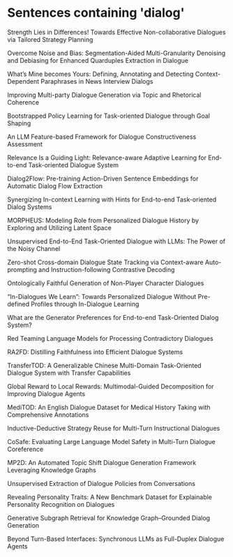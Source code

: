 # Sentences containing 'dialog'

Strength Lies in Differences! Towards Effective Non-collaborative Dialogues via Tailored Strategy Planning

Overcome Noise and Bias: Segmentation-Aided Multi-Granularity Denoising and Debiasing for Enhanced Quarduples Extraction in Dialogue

What’s Mine becomes Yours: Defining, Annotating and Detecting Context-Dependent Paraphrases in News Interview Dialogs

Improving Multi-party Dialogue Generation via Topic and Rhetorical Coherence

Bootstrapped Policy Learning for Task-oriented Dialogue through Goal Shaping

An LLM Feature-based Framework for Dialogue Constructiveness Assessment

Relevance Is a Guiding Light: Relevance-aware Adaptive Learning for End-to-end Task-oriented Dialogue System

Dialog2Flow: Pre-training Action-Driven Sentence Embeddings for Automatic Dialog Flow Extraction

Synergizing In-context Learning with Hints for End-to-end Task-oriented Dialog Systems

MORPHEUS: Modeling Role from Personalized Dialogue History by Exploring and Utilizing Latent Space

Unsupervised End-to-End Task-Oriented Dialogue with LLMs: The Power of the Noisy Channel

Zero-shot Cross-domain Dialogue State Tracking via Context-aware Auto-prompting and Instruction-following Contrastive Decoding

Ontologically Faithful Generation of Non-Player Character Dialogues

“In-Dialogues We Learn”: Towards Personalized Dialogue Without Pre-defined Profiles through In-Dialogue Learning

What are the Generator Preferences for End-to-end Task-Oriented Dialog System?

Red Teaming Language Models for Processing Contradictory Dialogues

RA2FD: Distilling Faithfulness into Efficient Dialogue Systems

TransferTOD: A Generalizable Chinese Multi-Domain Task-Oriented Dialogue System with Transfer Capabilities

Global Reward to Local Rewards: Multimodal-Guided Decomposition for Improving Dialogue Agents

MediTOD: An English Dialogue Dataset for Medical History Taking with Comprehensive Annotations

Inductive-Deductive Strategy Reuse for Multi-Turn Instructional Dialogues

CoSafe: Evaluating Large Language Model Safety in Multi-Turn Dialogue Coreference

MP2D: An Automated Topic Shift Dialogue Generation Framework Leveraging Knowledge Graphs

Unsupervised Extraction of Dialogue Policies from Conversations

Revealing Personality Traits: A New Benchmark Dataset for Explainable Personality Recognition on Dialogues

Generative Subgraph Retrieval for Knowledge Graph–Grounded Dialog Generation

Beyond Turn-Based Interfaces: Synchronous LLMs as Full-Duplex Dialogue Agents

